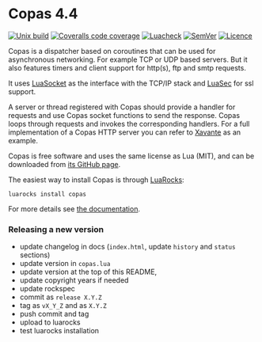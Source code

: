 # Copas 4.4

[![Unix build](https://img.shields.io/github/workflow/status/lunarmodules/copas/Unix%20build?label=Unix%20build&logo=linux)](https://github.com/lunarmodules/copas/actions)
[![Coveralls code coverage](https://img.shields.io/coveralls/github/lunarmodules/copas?logo=coveralls)](https://coveralls.io/github/lunarmodules/copas)
[![Luacheck](https://github.com/lunarmodules/copas/workflows/Luacheck/badge.svg)](https://github.com/lunarmodules/copas/actions)
[![SemVer](https://img.shields.io/github/v/tag/lunarmodules/copas?color=brightgreen&label=SemVer&logo=semver&sort=semver)](CHANGELOG.md)
[![Licence](http://img.shields.io/badge/Licence-MIT-brightgreen.svg)](LICENSE)

Copas is a dispatcher based on coroutines that can be used for asynchronous networking. For example TCP or UDP based servers. But it also features timers and client support for http(s), ftp and smtp requests.

It uses [LuaSocket](https://github.com/diegonehab/luasocket) as the interface with the TCP/IP stack and [LuaSec](https://github.com/brunoos/luasec) for ssl support.

A server or thread registered with Copas should provide a handler for requests and use Copas socket functions to send the response. Copas loops through requests and invokes the corresponding handlers. For a full implementation of a Copas HTTP server you can refer to [Xavante](http://keplerproject.github.io/xavante/) as an example.

Copas is free software and uses the same license as Lua (MIT), and can be downloaded from [its GitHub page](https://github.com/lunarmodules/copas).

The easiest way to install Copas is through [LuaRocks](https://luarocks.org/):

```
luarocks install copas
```

For more details see [the documentation](http://lunarmodules.github.io/copas/).

### Releasing a new version

 - update changelog in docs (`index.html`, update `history` and `status` sections)
 - update version in `copas.lua`
 - update version at the top of this README,
 - update copyright years if needed
 - update rockspec
 - commit as `release X.Y.Z`
 - tag as `vX_Y_Z` and as `X.Y.Z`
 - push commit and tag
 - upload to luarocks
 - test luarocks installation
